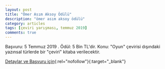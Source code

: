 ```yaml
---
layout: post
title: "Ömer Asım Aksoy Ödülü"
description: "ömer asım aksoy ödülü"
category: articles
tags: [çeviri yarışması, temmuz 2019]
comments: true
---
```


Başvuru: 5 Temmuz 2019 . Ödül: 5 Bin TL'dir.
Konu: "Oyun" çevirisi dışındaki yazınsal türlerde bir "çeviri" kitaba verilecektir.

[Detaylar ve Başvuru için](http://www.dildernegi.org.tr/TR,129/omer-asim-aksoy-odulu-katilim-kosullari.html?utm_source=edebiyatyarismalari.com&utm_medium=affiliate&utm_campaign=cpc){:rel="nofollow"}{:target="_blank"}